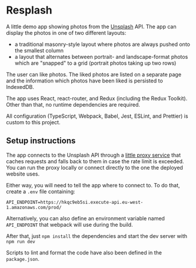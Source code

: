# Resplash

A little demo app showing photos from the [Unsplash](https://unsplash.com/) API.
The app can display the photos in one of two different layouts:
  - a traditional masonry-style layout where photos are always pushed onto the
    smallest column
  - a layout that alternates between portrait- and landscape-format photos which
    are "snapped" to a grid (portrait photos taking up two rows)

The user can like photos. The liked photos are listed on a separate page and the
information which photos have been liked is persisted to IndexedDB.

The app uses React, react-router, and Redux (including the Redux Toolkit). 
Other than that, no runtime dependencies are required.

All configuration (TypeScript, Webpack, Babel, Jest, ESLint, and Prettier) is
custom to this project.

## Setup instructions

The app connects to the Unsplash API through a 
[little proxy service](https://github.com/MathisBullinger/resplash-proxy) that 
caches requests and  falls back to them in case the rate limit is exceeded. 
You can run the proxy locally or connect directly to the one the deployed 
website uses.

Either way, you will need to tell the app where to connect to. To do that, 
create a `.env` file containing:

```
API_ENDPOINT=https://hkqc9eb5si.execute-api.eu-west-1.amazonaws.com/prod/
```

Alternatively, you can also define an environment variable named `API_ENDPOINT`
that webpack will use during the build.

After that, just `npm install` the dependencies and start the dev server with
`npm run dev`

Scripts to lint and format the code have also been defined in the 
`package.json`.
